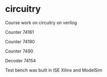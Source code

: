 # circuitry
Сourse work on circuitry on verilog

Counter 74161

Counter 74190

Counter 7490

Decoder 74154

Test bench was built in ISE Xilinx and ModelSim

